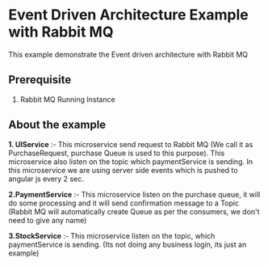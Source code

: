 # Event Driven Architecture Example with Rabbit MQ

This example demonstrate the Event driven architecture with Rabbit MQ

## Prerequisite
1. Rabbit MQ Running Instance

## About the example

**1. UIService** :- This microservice send request to Rabbit MQ (We call it as PurchaseRequest, purchase Queue is used to this purpose). This microservice also listen on the topic which paymentService is sending. In this microservice we are using server side events which is pushed to angular js every 2 sec.

**2.PaymentService** :- This microservice listen on the purchase queue, it will do some processing and it will send confirmation message to a Topic (Rabbit MQ will automatically create Queue as per the consumers, we don't need to give any name)

**3.StockService** :- This microservice listen on the topic, which paymentService is sending. (Its not doing any business login, its just an example)



